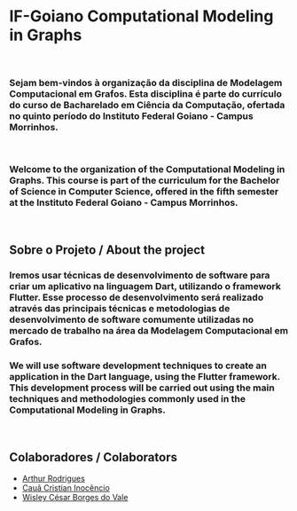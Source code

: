 # IF-Goiano Computational Modeling in Graphs
<br>

### Sejam bem-vindos à organização da disciplina de Modelagem Computacional em Grafos. Esta disciplina é parte do currículo do curso de Bacharelado em Ciência da Computação, ofertada no quinto período do Instituto Federal Goiano - Campus Morrinhos.

<br>

### Welcome to the organization of the Computational Modeling in Graphs. This course is part of the curriculum for the Bachelor of Science in Computer Science, offered in the fifth semester at the Instituto Federal Goiano - Campus Morrinhos.

<br>


## Sobre o Projeto / About the project

### Iremos usar técnicas de desenvolvimento de software para criar um aplicativo na linguagem Dart, utilizando o framework Flutter. Esse processo de desenvolvimento será realizado através das principais técnicas e metodologias de desenvolvimento de software comumente utilizadas no mercado de trabalho na área da Modelagem Computacional em Grafos.

### We will use software development techniques to create an application in the Dart language, using the Flutter framework. This development process will be carried out using the main techniques and methodologies commonly used in the Computational Modeling in Graphs.

<br>

## Colaboradores / Colaborators

* [Arthur Rodrigues](https://github.com/ArthurRCastilho)
* [Cauã Cristian Inocêncio](https://github.com/CauaCristian)
* [Wisley César Borges do Vale](https://github.com/wisley-cesar)
